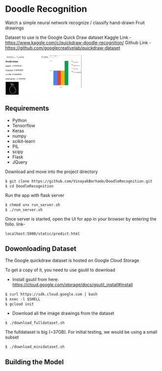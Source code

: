 # Doodle Recognition
Watch a simple neural network  recognize / classify hand-drawn Fruit drawings

Dataset to use is the Google Quick Draw dataset
Kaggle Link - https://www.kaggle.com/c/quickdraw-doodle-recognition/
Github Link - https://github.com/googlecreativelab/quickdraw-dataset 

<img src="https://github.com/VinayakBorhade/DoodleRecognition/blob/master/samples/results.PNG" width="50%" />

## Requirements
* Python
* Tensorflow
* Keras
* numpy
* scikit-learn
* PIL
* scipy
* Flask
* JQuery

Download and move into the project directory
```
$ git clone https://github.com/VinayakBorhade/DoodleRecognition.git
$ cd DoodleRecognition
```

Run the app with flask server
```
$ chmod u+x run_server.sh
$ ./run_server.sh
```

Once server is started, open the UI for app in your browser by entering the follo. link- 
```
localhost:5000/static/predict.html
```

## Dowonloading Dataset

The Google quickdraw dataset is hosted on Google Cloud Storage

To get a copy of it, you need to use gsutil to download
* Install gsutil from here: https://cloud.google.com/storage/docs/gsutil_install#install
```
$ curl https://sdk.cloud.google.com | bash
$ exec -l $SHELL
$ gcloud init
```

* Download all the image drawings from the dataset
```
$ ./download_fulldataset.sh
```

The fulldataset is big (~37GB). For initial testing, we would be using a small subset

```
$ ./download_minidataset.sh
```

## Building the Model